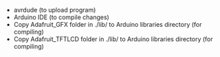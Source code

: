 - avrdude (to upload program)
- Arduino IDE (to compile changes)
- Copy Adafruit_GFX folder in ./lib/ to Arduino libraries directory (for compiling)
- Copy Adafruit_TFTLCD folder in ./lib/ to Arduino libraries directory (for compiling)
